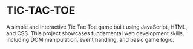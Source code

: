 # TIC-TAC-TOE
A simple and interactive Tic Tac Toe game built using JavaScript, HTML, and CSS. This project showcases fundamental web development skills, including DOM manipulation, event handling, and basic game logic.

